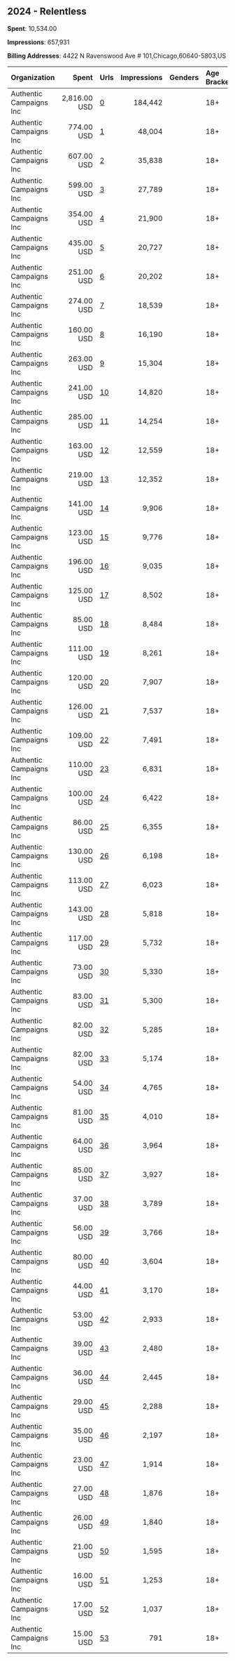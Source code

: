 ## 2024 - Relentless 
**Spent**: 10,534.00

**Impressions**: 657,931

**Billing Addresses**: 4422 N Ravenswood Ave # 101,Chicago,60640-5803,US

|Organization|Spent|Urls|Impressions|Genders|Age Brackets|Country Codes|
|:---|---:|:---|---:|:---|:---|:---|
|Authentic Campaigns Inc|2,816.00 USD|[0](https://www.snap.com/political-ads/asset/89e6d3248e07a45c45262168c8450b28e1ee68523245a4a4fae5252997b092cb?mediaType=mp4)|184,442||18+|united states|
|Authentic Campaigns Inc|774.00 USD|[1](https://www.snap.com/political-ads/asset/89e6d3248e07a45c45262168c8450b28e1ee68523245a4a4fae5252997b092cb?mediaType=mp4)|48,004||18+|united states|
|Authentic Campaigns Inc|607.00 USD|[2](https://www.snap.com/political-ads/asset/a024639de296e711d6e950d257e1e258e5355b8d672efff7183fae308dc62335?mediaType=mp4)|35,838||18+|united states|
|Authentic Campaigns Inc|599.00 USD|[3](https://www.snap.com/political-ads/asset/a024639de296e711d6e950d257e1e258e5355b8d672efff7183fae308dc62335?mediaType=mp4)|27,789||18+|united states|
|Authentic Campaigns Inc|354.00 USD|[4](https://www.snap.com/political-ads/asset/b11aeba8f6e8a473c1be97fc25536735f8a61574c0e5903f4dbbfd0764b25627?mediaType=mp4)|21,900||18+|united states|
|Authentic Campaigns Inc|435.00 USD|[5](https://www.snap.com/political-ads/asset/b11aeba8f6e8a473c1be97fc25536735f8a61574c0e5903f4dbbfd0764b25627?mediaType=mp4)|20,727||18+|united states|
|Authentic Campaigns Inc|251.00 USD|[6](https://www.snap.com/political-ads/asset/b11aeba8f6e8a473c1be97fc25536735f8a61574c0e5903f4dbbfd0764b25627?mediaType=mp4)|20,202||18+|united states|
|Authentic Campaigns Inc|274.00 USD|[7](https://www.snap.com/political-ads/asset/b11aeba8f6e8a473c1be97fc25536735f8a61574c0e5903f4dbbfd0764b25627?mediaType=mp4)|18,539||18+|united states|
|Authentic Campaigns Inc|160.00 USD|[8](https://www.snap.com/political-ads/asset/65c94b864e398a2e69c580eddac43845d2c8c49d506d4b91799ea7344a620277?mediaType=mp4)|16,190||18+|united states|
|Authentic Campaigns Inc|263.00 USD|[9](https://www.snap.com/political-ads/asset/65c94b864e398a2e69c580eddac43845d2c8c49d506d4b91799ea7344a620277?mediaType=mp4)|15,304||18+|united states|
|Authentic Campaigns Inc|241.00 USD|[10](https://www.snap.com/political-ads/asset/65c94b864e398a2e69c580eddac43845d2c8c49d506d4b91799ea7344a620277?mediaType=mp4)|14,820||18+|united states|
|Authentic Campaigns Inc|285.00 USD|[11](https://www.snap.com/political-ads/asset/a024639de296e711d6e950d257e1e258e5355b8d672efff7183fae308dc62335?mediaType=mp4)|14,254||18+|united states|
|Authentic Campaigns Inc|163.00 USD|[12](https://www.snap.com/political-ads/asset/e3eec52f94fc937c9889f154c1240788253c3f40544ee7a0641bc8cdb22416bf?mediaType=mp4)|12,559||18+|united states|
|Authentic Campaigns Inc|219.00 USD|[13](https://www.snap.com/political-ads/asset/e3eec52f94fc937c9889f154c1240788253c3f40544ee7a0641bc8cdb22416bf?mediaType=mp4)|12,352||18+|united states|
|Authentic Campaigns Inc|141.00 USD|[14](https://www.snap.com/political-ads/asset/65c94b864e398a2e69c580eddac43845d2c8c49d506d4b91799ea7344a620277?mediaType=mp4)|9,906||18+|united states|
|Authentic Campaigns Inc|123.00 USD|[15](https://www.snap.com/political-ads/asset/b11aeba8f6e8a473c1be97fc25536735f8a61574c0e5903f4dbbfd0764b25627?mediaType=mp4)|9,776||18+|united states|
|Authentic Campaigns Inc|196.00 USD|[16](https://www.snap.com/political-ads/asset/b42474b4aeed2c1d5f87ff8e84cbb83318b791c670191aa65beae9ee0e0b172f?mediaType=mp4)|9,035||18+|united states|
|Authentic Campaigns Inc|125.00 USD|[17](https://www.snap.com/political-ads/asset/e3eec52f94fc937c9889f154c1240788253c3f40544ee7a0641bc8cdb22416bf?mediaType=mp4)|8,502||18+|united states|
|Authentic Campaigns Inc|85.00 USD|[18](https://www.snap.com/political-ads/asset/65c94b864e398a2e69c580eddac43845d2c8c49d506d4b91799ea7344a620277?mediaType=mp4)|8,484||18+|united states|
|Authentic Campaigns Inc|111.00 USD|[19](https://www.snap.com/political-ads/asset/e3eec52f94fc937c9889f154c1240788253c3f40544ee7a0641bc8cdb22416bf?mediaType=mp4)|8,261||18+|united states|
|Authentic Campaigns Inc|120.00 USD|[20](https://www.snap.com/political-ads/asset/65c94b864e398a2e69c580eddac43845d2c8c49d506d4b91799ea7344a620277?mediaType=mp4)|7,907||18+|united states|
|Authentic Campaigns Inc|126.00 USD|[21](https://www.snap.com/political-ads/asset/a024639de296e711d6e950d257e1e258e5355b8d672efff7183fae308dc62335?mediaType=mp4)|7,537||18+|united states|
|Authentic Campaigns Inc|109.00 USD|[22](https://www.snap.com/political-ads/asset/b42474b4aeed2c1d5f87ff8e84cbb83318b791c670191aa65beae9ee0e0b172f?mediaType=mp4)|7,491||18+|united states|
|Authentic Campaigns Inc|110.00 USD|[23](https://www.snap.com/political-ads/asset/b11aeba8f6e8a473c1be97fc25536735f8a61574c0e5903f4dbbfd0764b25627?mediaType=mp4)|6,831||18+|united states|
|Authentic Campaigns Inc|100.00 USD|[24](https://www.snap.com/political-ads/asset/a024639de296e711d6e950d257e1e258e5355b8d672efff7183fae308dc62335?mediaType=mp4)|6,422||18+|united states|
|Authentic Campaigns Inc|86.00 USD|[25](https://www.snap.com/political-ads/asset/b42474b4aeed2c1d5f87ff8e84cbb83318b791c670191aa65beae9ee0e0b172f?mediaType=mp4)|6,355||18+|united states|
|Authentic Campaigns Inc|130.00 USD|[26](https://www.snap.com/political-ads/asset/b42474b4aeed2c1d5f87ff8e84cbb83318b791c670191aa65beae9ee0e0b172f?mediaType=mp4)|6,198||18+|united states|
|Authentic Campaigns Inc|113.00 USD|[27](https://www.snap.com/political-ads/asset/e3eec52f94fc937c9889f154c1240788253c3f40544ee7a0641bc8cdb22416bf?mediaType=mp4)|6,023||18+|united states|
|Authentic Campaigns Inc|143.00 USD|[28](https://www.snap.com/political-ads/asset/89e6d3248e07a45c45262168c8450b28e1ee68523245a4a4fae5252997b092cb?mediaType=mp4)|5,818||18+|united states|
|Authentic Campaigns Inc|117.00 USD|[29](https://www.snap.com/political-ads/asset/b42474b4aeed2c1d5f87ff8e84cbb83318b791c670191aa65beae9ee0e0b172f?mediaType=mp4)|5,732||18+|united states|
|Authentic Campaigns Inc|73.00 USD|[30](https://www.snap.com/political-ads/asset/65c94b864e398a2e69c580eddac43845d2c8c49d506d4b91799ea7344a620277?mediaType=mp4)|5,330||18+|united states|
|Authentic Campaigns Inc|83.00 USD|[31](https://www.snap.com/political-ads/asset/b11aeba8f6e8a473c1be97fc25536735f8a61574c0e5903f4dbbfd0764b25627?mediaType=mp4)|5,300||18+|united states|
|Authentic Campaigns Inc|82.00 USD|[32](https://www.snap.com/political-ads/asset/e3eec52f94fc937c9889f154c1240788253c3f40544ee7a0641bc8cdb22416bf?mediaType=mp4)|5,285||18+|united states|
|Authentic Campaigns Inc|82.00 USD|[33](https://www.snap.com/political-ads/asset/65c94b864e398a2e69c580eddac43845d2c8c49d506d4b91799ea7344a620277?mediaType=mp4)|5,174||18+|united states|
|Authentic Campaigns Inc|54.00 USD|[34](https://www.snap.com/political-ads/asset/e3eec52f94fc937c9889f154c1240788253c3f40544ee7a0641bc8cdb22416bf?mediaType=mp4)|4,765||18+|united states|
|Authentic Campaigns Inc|81.00 USD|[35](https://www.snap.com/political-ads/asset/b11aeba8f6e8a473c1be97fc25536735f8a61574c0e5903f4dbbfd0764b25627?mediaType=mp4)|4,010||18+|united states|
|Authentic Campaigns Inc|64.00 USD|[36](https://www.snap.com/political-ads/asset/e3eec52f94fc937c9889f154c1240788253c3f40544ee7a0641bc8cdb22416bf?mediaType=mp4)|3,964||18+|united states|
|Authentic Campaigns Inc|85.00 USD|[37](https://www.snap.com/political-ads/asset/89e6d3248e07a45c45262168c8450b28e1ee68523245a4a4fae5252997b092cb?mediaType=mp4)|3,927||18+|united states|
|Authentic Campaigns Inc|37.00 USD|[38](https://www.snap.com/political-ads/asset/65c94b864e398a2e69c580eddac43845d2c8c49d506d4b91799ea7344a620277?mediaType=mp4)|3,789||18+|united states|
|Authentic Campaigns Inc|56.00 USD|[39](https://www.snap.com/political-ads/asset/65c94b864e398a2e69c580eddac43845d2c8c49d506d4b91799ea7344a620277?mediaType=mp4)|3,766||18+|united states|
|Authentic Campaigns Inc|80.00 USD|[40](https://www.snap.com/political-ads/asset/65c94b864e398a2e69c580eddac43845d2c8c49d506d4b91799ea7344a620277?mediaType=mp4)|3,604||18+|united states|
|Authentic Campaigns Inc|44.00 USD|[41](https://www.snap.com/political-ads/asset/65c94b864e398a2e69c580eddac43845d2c8c49d506d4b91799ea7344a620277?mediaType=mp4)|3,170||18+|united states|
|Authentic Campaigns Inc|53.00 USD|[42](https://www.snap.com/political-ads/asset/a024639de296e711d6e950d257e1e258e5355b8d672efff7183fae308dc62335?mediaType=mp4)|2,933||18+|united states|
|Authentic Campaigns Inc|39.00 USD|[43](https://www.snap.com/political-ads/asset/b42474b4aeed2c1d5f87ff8e84cbb83318b791c670191aa65beae9ee0e0b172f?mediaType=mp4)|2,480||18+|united states|
|Authentic Campaigns Inc|36.00 USD|[44](https://www.snap.com/political-ads/asset/e3eec52f94fc937c9889f154c1240788253c3f40544ee7a0641bc8cdb22416bf?mediaType=mp4)|2,445||18+|united states|
|Authentic Campaigns Inc|29.00 USD|[45](https://www.snap.com/political-ads/asset/e3eec52f94fc937c9889f154c1240788253c3f40544ee7a0641bc8cdb22416bf?mediaType=mp4)|2,288||18+|united states|
|Authentic Campaigns Inc|35.00 USD|[46](https://www.snap.com/political-ads/asset/e3eec52f94fc937c9889f154c1240788253c3f40544ee7a0641bc8cdb22416bf?mediaType=mp4)|2,197||18+|united states|
|Authentic Campaigns Inc|23.00 USD|[47](https://www.snap.com/political-ads/asset/b11aeba8f6e8a473c1be97fc25536735f8a61574c0e5903f4dbbfd0764b25627?mediaType=mp4)|1,914||18+|united states|
|Authentic Campaigns Inc|27.00 USD|[48](https://www.snap.com/political-ads/asset/b42474b4aeed2c1d5f87ff8e84cbb83318b791c670191aa65beae9ee0e0b172f?mediaType=mp4)|1,876||18+|united states|
|Authentic Campaigns Inc|26.00 USD|[49](https://www.snap.com/political-ads/asset/b42474b4aeed2c1d5f87ff8e84cbb83318b791c670191aa65beae9ee0e0b172f?mediaType=mp4)|1,840||18+|united states|
|Authentic Campaigns Inc|21.00 USD|[50](https://www.snap.com/political-ads/asset/b11aeba8f6e8a473c1be97fc25536735f8a61574c0e5903f4dbbfd0764b25627?mediaType=mp4)|1,595||18+|united states|
|Authentic Campaigns Inc|16.00 USD|[51](https://www.snap.com/political-ads/asset/b11aeba8f6e8a473c1be97fc25536735f8a61574c0e5903f4dbbfd0764b25627?mediaType=mp4)|1,253||18+|united states|
|Authentic Campaigns Inc|17.00 USD|[52](https://www.snap.com/political-ads/asset/e3eec52f94fc937c9889f154c1240788253c3f40544ee7a0641bc8cdb22416bf?mediaType=mp4)|1,037||18+|united states|
|Authentic Campaigns Inc|15.00 USD|[53](https://www.snap.com/political-ads/asset/b11aeba8f6e8a473c1be97fc25536735f8a61574c0e5903f4dbbfd0764b25627?mediaType=mp4)|791||18+|united states|
